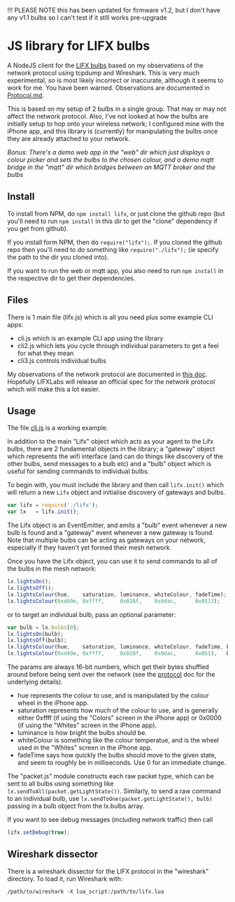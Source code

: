 !!! PLEASE NOTE this has been updated for firmware v1.2, but I don't have any
v1.1 bulbs so I can't test if it still works pre-upgrade

# JS library for LIFX bulbs

A NodeJS client for the [LIFX bulbs](http://lifx.co) based on my observations
of the network protocol using tcpdump and Wireshark.  This is very much
experimental, so is most likely incorrect or inaccurate, although it seems to
work for me.  You have been warned.  Observations are documented in
[Protocol.md](Protocol.md).

This is based on my setup of 2 bulbs in a single group.  That may or may not
affect the network protocol.  Also, I've not looked at how the bulbs are
initially setup to hop onto your wireless network; I configured mine with the
iPhone app, and this library is (currently) for manipulating the bulbs once
they are already attached to your network.

_Bonus: There's a demo web app in the "web" dir which just displays a colour
        picker and sets the bulbs to the chosen colour, and a demo mqtt bridge
        in the "mqtt" dir which bridges between an MQTT broker and the bulbs_

## Install

To install from NPM, do ```npm install lifx```, or just clone the github repo
(but you'll need to run ```npm install``` in this dir to get the "clone"
dependency if you get from github).

If you install form NPM, then do ```require("lifx");```.  If you cloned the
github repo then you'll need to do something like ```require("./lifx");``` (ie
specify the path to the dir you cloned into).

If you want to run the web or mqtt app, you also need to run ```npm install```
in the respective dir to get their dependencies.

## Files

There is 1 main file (lifx.js) which is all you need plus some example CLI
apps:

  * cli.js which is an example CLI app using the library
  * cli2.js which lets you cycle through individual parameters to get a feel
    for what they mean
  * cli3.js controls individual bulbs

My observations of the network protocol are documented in [this
doc](Protocol.md).  Hopefully LIFXLabs will release an official spec for the
network protocol which will make this a lot easier.

## Usage

The file [cli.js](cli.js) is a working example.

In addition to the main "Lifx" object which acts as your agent to the Lifx
bulbs, there are 2 fundamental objects in the library; a "gateway" object which
represents the wifi interface (and can do things like discovery of the other
bulbs, send messages to a bulb etc) and a "bulb" object which is useful for
sending commands to individual bulbs.

To begin with, you must include the library and then call ```lifx.init()```
which will return a new ```Lifx``` object and initialise discovery of gateways
and bulbs.

```JavaScript
var lifx = require('./lifx');
var lx   = lifx.init();
```

The Lifx object is an EventEmitter, and emits a "bulb" event whenever a new bulb
is found and a "gateway" event whenever a new gateway is found.  Note that
multiple bulbs can be acting as gateways on your network, especially if they
haven't yet formed their mesh network.

Once you have the Lifx object, you can use it to send commands to all of the
bulbs in the mesh network:

```Javascript
lx.lightsOn();
lx.lightsOff();
lx.lightsColour(hue,    saturation, luminance, whiteColour, fadeTime);
lx.lightsColour(0xd49e, 0xffff,     0x028f,    0x0dac,      0x0513);
```

or to target an individual bulb, pass an optional parameter:

```Javascript
var bulb = lx.bulbs[0];
lx.lightsOn(bulb);
lx.lightsOff(bulb);
lx.lightsColour(hue,    saturation, luminance, whiteColour, fadeTime, bulb);
lx.lightsColour(0xd49e, 0xffff,     0x028f,    0x0dac,      0x0513,   bulb);
```

The params are always 16-bit numbers, which get their bytes shuffled around
before being sent over the network (see the [protocol](Protocol.md) doc for the
underlying details).

* hue represents the colour to use, and is manipulated by the colour wheel in
  the iPhone app.
* saturation represents how much of the colour to use, and is generally either
  0xffff (if using the "Colors" screen in the iPhone app) or 0x0000 (if using
  the "Whites" screen in the iPhone app).
* luminance is how bright the bulbs should be.
* whiteColour is something like the colour temperatue, and is the wheel used in
  the "Whites" screen in the iPhone app.
* fadeTime says how quickly the bulbs should move to the given state, and seem
  to roughly be in milliseconds.  Use 0 for an immediate change.

The "packet.js" module constructs each raw packet type, which can be sent to all
bulbs using something like ```lx.sendToAll(packet.getLightState())```.
Similarly, to send a raw command to an individual bulb, use
```lx.sendToOne(packet.getLightState(), bulb)``` passing in a bulb object from
the lx.bulbs array.

If you want to see debug messages (including network traffic) then call

```JavaScript
lifx.setDebug(true);
```

## Wireshark dissector

There is a wireshark dissector for the LIFX protocol in the "wireshark"
directory.  To load it, run Wireshark with:

```
/path/to/wireshark -X lua_script:/path/to/lifx.lua
```

